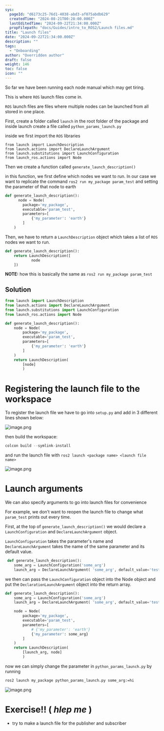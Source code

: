 ```yaml
---
sys:
  pageId: "d6173c25-76d1-4038-abd3-af075abdb629"
  createdTime: "2024-08-21T00:28:00.000Z"
  lastEditedTime: "2024-09-22T21:34:00.000Z"
  propFilepath: "docs/Guides/intro_to_ROS2/Launch files.md"
title: "Launch files"
date: "2024-09-22T21:34:00.000Z"
description: ""
tags:
  - "Onboarding"
author: "Overridden author"
draft: false
weight: 146
toc: false
icon: ""
---
```


So far we have been running each node manual which may get tiring.

This is where `ROS` launch files come in.

`ROS` launch files are files where multiple nodes can be launched from all stored in one place.

First, create a folder called `launch` in the root folder of the package and inside launch create a file called `python_params_launch.py` 

inside we first import the `ROS` libraries

```docker
from launch import LaunchDescription
from launch.actions import DeclareLaunchArgument
from launch.substitutions import LaunchConfiguration
from launch_ros.actions import Node
```

Then we create a function called `generate_launch_description()`

in this function, we first define which nodes we want to run. In our case we want to replicate the command `ros2 run my_package param_test` and setting the parameter of that node to earth

```python
def generate_launch_description():
	  node = Node(
        package='my_package',
        executable='param_test',
        parameters=[
            {'my_parameter': 'earth'}
        ]
    )
```

 Then, we have to return a `LaunchDescription` object which takes a list of `ROS` nodes we want to run.

```python
def generate_launch_description():
    return LaunchDescription([
			node
    ])
```

**NOTE:** how this is basically the same as `ros2 run my_package param_test`

## Solution

```python
from launch import LaunchDescription
from launch.actions import DeclareLaunchArgument
from launch.substitutions import LaunchConfiguration
from launch_ros.actions import Node

def generate_launch_description():
    node = Node(
        package='my_package',
        executable='param_test',
        parameters=[
            {'my_parameter': 'earth'}
        ]
    )
    return LaunchDescription(
        [node]
        )
```

# Registering the launch file to the workspace

To register the launch file we have to go into `setup.py` and add in 3 different lines shown below:

![image.png](https://prod-files-secure.s3.us-west-2.amazonaws.com/d518164a-d88e-44d1-a4ee-3adb3bd8bce0/f50aa845-71da-468c-a148-4c842d13c8df/image.png?X-Amz-Algorithm=AWS4-HMAC-SHA256&X-Amz-Content-Sha256=UNSIGNED-PAYLOAD&X-Amz-Credential=AKIAT73L2G45GO43JXI4%2F20241029%2Fus-west-2%2Fs3%2Faws4_request&X-Amz-Date=20241029T210700Z&X-Amz-Expires=3600&X-Amz-Signature=bfad38b5b4a5ae299357fc834e1d3c0d3bce4e095f7fbc1520c0ab8b865a0990&X-Amz-SignedHeaders=host&x-id=GetObject)

then build the workspace:

```python
colcon build --symlink-install
```

and run the launch file with `ros2 launch <package name> <launch file name>`

![image.png](https://prod-files-secure.s3.us-west-2.amazonaws.com/d518164a-d88e-44d1-a4ee-3adb3bd8bce0/9ca5992d-b0af-43b9-a7b6-f5d141ad4cc0/image.png?X-Amz-Algorithm=AWS4-HMAC-SHA256&X-Amz-Content-Sha256=UNSIGNED-PAYLOAD&X-Amz-Credential=AKIAT73L2G45GO43JXI4%2F20241029%2Fus-west-2%2Fs3%2Faws4_request&X-Amz-Date=20241029T210700Z&X-Amz-Expires=3600&X-Amz-Signature=83a128bf747726f54ab30988507e81a2d6eb21196b968be0dc286b116235c40e&X-Amz-SignedHeaders=host&x-id=GetObject)

# Launch arguments

We can also specify arguments to go into launch files for convenience

For example, we don’t want to reopen the launch file to change what `param_test` prints out every time.

First, at the top of `generate_launch_description()` we would declare a `LaunchConfiguration` and `DeclareLaunchArgument` object. 

`LaunchConfiguration` takes the parameter's name and `DeclareLaunchArgument` takes the name of the same parameter and its default value.

```python
 def generate_launch_description():
    some_arg = LaunchConfiguration('some_arg')
    launch_arg = DeclareLaunchArgument( 'some_arg', default_value='test') 
```

we then can pass the `LaunchConfiguration` object into the Node object and put the `DeclarationLaunchArgument` object into the return array.

```python
def generate_launch_description():
    some_arg = LaunchConfiguration('some_arg')
    launch_arg = DeclareLaunchArgument( 'some_arg', default_value='test')

    node = Node(
        package='my_package',
        executable='param_test',
        parameters=[
            # {'my_parameter': 'earth'}
            {'my_parameter': some_arg}
        ]
    )
    return LaunchDescription(
        [launch_arg, node]
        )
```

now we can simply change the parameter in `python_params_launch.py` by running 

```bash
ros2 launch my_package python_params_launch.py some_arg:=hi
```

![image.png](https://prod-files-secure.s3.us-west-2.amazonaws.com/d518164a-d88e-44d1-a4ee-3adb3bd8bce0/ae87690b-dcdf-4588-b5aa-960c40cc8416/image.png?X-Amz-Algorithm=AWS4-HMAC-SHA256&X-Amz-Content-Sha256=UNSIGNED-PAYLOAD&X-Amz-Credential=AKIAT73L2G45GO43JXI4%2F20241029%2Fus-west-2%2Fs3%2Faws4_request&X-Amz-Date=20241029T210700Z&X-Amz-Expires=3600&X-Amz-Signature=a53a6edb60c700ff24dbb05544de6d2a5869139d93c0257cfe2aaff59c22ccf7&X-Amz-SignedHeaders=host&x-id=GetObject)

# Exercise!! ( _hlep me_ )

- try to make a launch file for the publisher and subscriber
